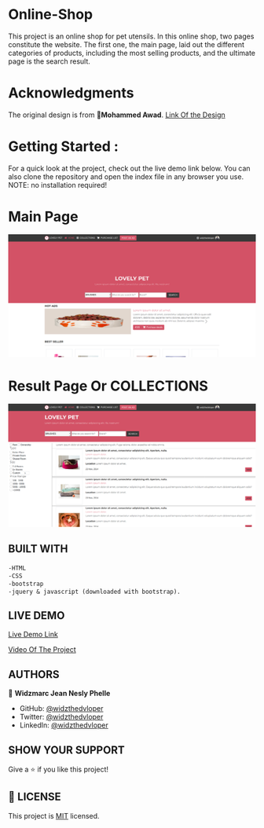 # Online-Shop
This project is an online shop for pet utensils. In this online shop, two pages constitute the website. The first one, the main page, laid out the different categories of products, including the most selling products, and the ultimate page is the search result.

# Acknowledgments
The original design is from 👤**Mohammed Awad**.
[Link Of the Design](https://www.behance.net/gallery/24796463/ZATTIX)

# Getting Started :
For a quick look at the project, check out the live demo link below.
You can also clone the repository and open the index file in any browser you use. NOTE: no installation required!

# Main Page
![screenshot](assets/Screenshot2.png)

# Result Page Or COLLECTIONS
![screenshot](assets/Screenshot1.png)

## BUILT WITH

    -HTML
    -CSS
    -bootstrap
    -jquery & javascript (downloaded with bootstrap).

## LIVE DEMO

[Live Demo Link](https://widzthedvloper.github.io/OnlineShop/)

[Video Of The Project](https://youtu.be/DhBpjKItmj0)

##  AUTHORS

👤 **Widzmarc Jean Nesly Phelle**

- GitHub: [@widzthedvloper](https://github.com/widzthedvloper)
- Twitter: [@widzthedvloper](https://twitter.com/widzthedvloper)
- LinkedIn: [@widzthedvloper](https://www.linkedin.com/in/widzmarc-jean-nesly-phelle-252a26129/)

## SHOW YOUR SUPPORT
Give a :star: if you like this project!

## 📝 LICENSE
This project is [MIT](/LICENSE) licensed.

